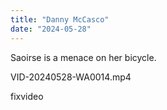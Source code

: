```yaml
---
title: "Danny McCasco"
date: "2024-05-28"
---
```


Saoirse is a menace on her bicycle.

VID-20240528-WA0014.mp4

fixvideo